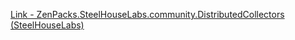 [Link - ZenPacks.SteelHouseLabs.community.DistributedCollectors (SteelHouseLabs)](https://github.com/SteelHouseLabs/ZenPacks.SteelHouseLabs.community.DistributedCollectors)
